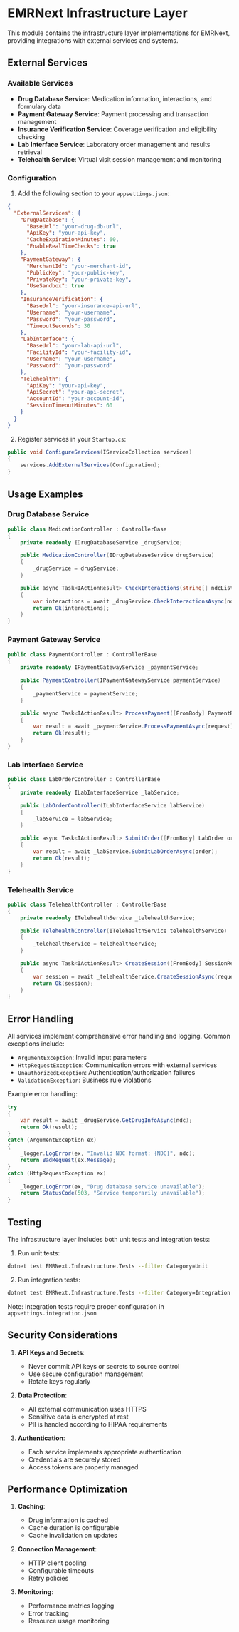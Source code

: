 # EMRNext Infrastructure Layer

This module contains the infrastructure layer implementations for EMRNext, providing integrations with external services and systems.

## External Services

### Available Services

- **Drug Database Service**: Medication information, interactions, and formulary data
- **Payment Gateway Service**: Payment processing and transaction management
- **Insurance Verification Service**: Coverage verification and eligibility checking
- **Lab Interface Service**: Laboratory order management and results retrieval
- **Telehealth Service**: Virtual visit session management and monitoring

### Configuration

1. Add the following section to your `appsettings.json`:

```json
{
  "ExternalServices": {
    "DrugDatabase": {
      "BaseUrl": "your-drug-db-url",
      "ApiKey": "your-api-key",
      "CacheExpirationMinutes": 60,
      "EnableRealTimeChecks": true
    },
    "PaymentGateway": {
      "MerchantId": "your-merchant-id",
      "PublicKey": "your-public-key",
      "PrivateKey": "your-private-key",
      "UseSandbox": true
    },
    "InsuranceVerification": {
      "BaseUrl": "your-insurance-api-url",
      "Username": "your-username",
      "Password": "your-password",
      "TimeoutSeconds": 30
    },
    "LabInterface": {
      "BaseUrl": "your-lab-api-url",
      "FacilityId": "your-facility-id",
      "Username": "your-username",
      "Password": "your-password"
    },
    "Telehealth": {
      "ApiKey": "your-api-key",
      "ApiSecret": "your-api-secret",
      "AccountId": "your-account-id",
      "SessionTimeoutMinutes": 60
    }
  }
}
```

2. Register services in your `Startup.cs`:

```csharp
public void ConfigureServices(IServiceCollection services)
{
    services.AddExternalServices(Configuration);
}
```

## Usage Examples

### Drug Database Service

```csharp
public class MedicationController : ControllerBase
{
    private readonly IDrugDatabaseService _drugService;

    public MedicationController(IDrugDatabaseService drugService)
    {
        _drugService = drugService;
    }

    public async Task<IActionResult> CheckInteractions(string[] ndcList)
    {
        var interactions = await _drugService.CheckInteractionsAsync(ndcList);
        return Ok(interactions);
    }
}
```

### Payment Gateway Service

```csharp
public class PaymentController : ControllerBase
{
    private readonly IPaymentGatewayService _paymentService;

    public PaymentController(IPaymentGatewayService paymentService)
    {
        _paymentService = paymentService;
    }

    public async Task<IActionResult> ProcessPayment([FromBody] PaymentRequest request)
    {
        var result = await _paymentService.ProcessPaymentAsync(request);
        return Ok(result);
    }
}
```

### Lab Interface Service

```csharp
public class LabOrderController : ControllerBase
{
    private readonly ILabInterfaceService _labService;

    public LabOrderController(ILabInterfaceService labService)
    {
        _labService = labService;
    }

    public async Task<IActionResult> SubmitOrder([FromBody] LabOrder order)
    {
        var result = await _labService.SubmitLabOrderAsync(order);
        return Ok(result);
    }
}
```

### Telehealth Service

```csharp
public class TelehealthController : ControllerBase
{
    private readonly ITelehealthService _telehealthService;

    public TelehealthController(ITelehealthService telehealthService)
    {
        _telehealthService = telehealthService;
    }

    public async Task<IActionResult> CreateSession([FromBody] SessionRequest request)
    {
        var session = await _telehealthService.CreateSessionAsync(request);
        return Ok(session);
    }
}
```

## Error Handling

All services implement comprehensive error handling and logging. Common exceptions include:

- `ArgumentException`: Invalid input parameters
- `HttpRequestException`: Communication errors with external services
- `UnauthorizedException`: Authentication/authorization failures
- `ValidationException`: Business rule violations

Example error handling:

```csharp
try
{
    var result = await _drugService.GetDrugInfoAsync(ndc);
    return Ok(result);
}
catch (ArgumentException ex)
{
    _logger.LogError(ex, "Invalid NDC format: {NDC}", ndc);
    return BadRequest(ex.Message);
}
catch (HttpRequestException ex)
{
    _logger.LogError(ex, "Drug database service unavailable");
    return StatusCode(503, "Service temporarily unavailable");
}
```

## Testing

The infrastructure layer includes both unit tests and integration tests:

1. Run unit tests:
```bash
dotnet test EMRNext.Infrastructure.Tests --filter Category=Unit
```

2. Run integration tests:
```bash
dotnet test EMRNext.Infrastructure.Tests --filter Category=Integration
```

Note: Integration tests require proper configuration in `appsettings.integration.json`

## Security Considerations

1. **API Keys and Secrets**:
   - Never commit API keys or secrets to source control
   - Use secure configuration management
   - Rotate keys regularly

2. **Data Protection**:
   - All external communication uses HTTPS
   - Sensitive data is encrypted at rest
   - PII is handled according to HIPAA requirements

3. **Authentication**:
   - Each service implements appropriate authentication
   - Credentials are securely stored
   - Access tokens are properly managed

## Performance Optimization

1. **Caching**:
   - Drug information is cached
   - Cache duration is configurable
   - Cache invalidation on updates

2. **Connection Management**:
   - HTTP client pooling
   - Configurable timeouts
   - Retry policies

3. **Monitoring**:
   - Performance metrics logging
   - Error tracking
   - Resource usage monitoring
